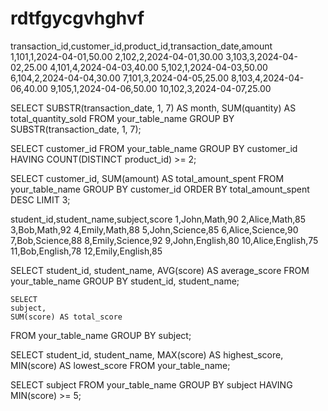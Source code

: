 # rdtfgycgvhghvf
transaction_id,customer_id,product_id,transaction_date,amount
1,101,1,2024-04-01,50.00
2,102,2,2024-04-01,30.00
3,103,3,2024-04-02,25.00
4,101,4,2024-04-03,40.00
5,102,1,2024-04-03,50.00
6,104,2,2024-04-04,30.00
7,101,3,2024-04-05,25.00
8,103,4,2024-04-06,40.00
9,105,1,2024-04-06,50.00
10,102,3,2024-04-07,25.00

SELECT 
    SUBSTR(transaction_date, 1, 7) AS month,
    SUM(quantity) AS total_quantity_sold
FROM 
    your_table_name
GROUP BY 
    SUBSTR(transaction_date, 1, 7);



SELECT 
    customer_id
FROM 
    your_table_name
GROUP BY 
    customer_id
HAVING 
    COUNT(DISTINCT product_id) >= 2;


SELECT 
    customer_id,
    SUM(amount) AS total_amount_spent
FROM 
    your_table_name
GROUP BY 
    customer_id
ORDER BY 
    total_amount_spent DESC
LIMIT 3;


student_id,student_name,subject,score
1,John,Math,90
2,Alice,Math,85
3,Bob,Math,92
4,Emily,Math,88
5,John,Science,85
6,Alice,Science,90
7,Bob,Science,88
8,Emily,Science,92
9,John,English,80
10,Alice,English,75
11,Bob,English,78
12,Emily,English,85

SELECT 
    student_id,
    student_name,
    AVG(score) AS average_score
FROM 
    your_table_name
GROUP BY 
    student_id,
    student_name;


    SELECT 
    subject,
    SUM(score) AS total_score
FROM 
    your_table_name
GROUP BY 
    subject;


SELECT 
    student_id,
    student_name,
    MAX(score) AS highest_score,
    MIN(score) AS lowest_score
FROM 
    your_table_name;


SELECT 
    subject
FROM 
    your_table_name
GROUP BY 
    subject
HAVING 
    MIN(score) >= 5;


